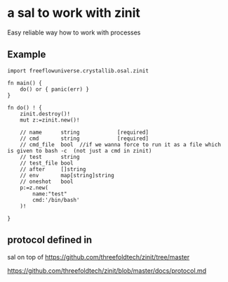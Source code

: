 # a sal to work with zinit

Easy reliable way how to work with processes


## Example

```golang
import freeflowuniverse.crystallib.osal.zinit

fn main() {
	do() or { panic(err) }
}

fn do() ! {
	zinit.destroy()!
	mut z:=zinit.new()!

	// name      string            [required]
	// cmd       string            [required]
	// cmd_file  bool  //if we wanna force to run it as a file which is given to bash -c  (not just a cmd in zinit)
	// test      string
	// test_file bool
	// after     []string
	// env       map[string]string
	// oneshot   bool
	p:=z.new(
		name:"test"
		cmd:'/bin/bash'
	)!

}

```

## protocol defined in


sal on top of https://github.com/threefoldtech/zinit/tree/master

https://github.com/threefoldtech/zinit/blob/master/docs/protocol.md